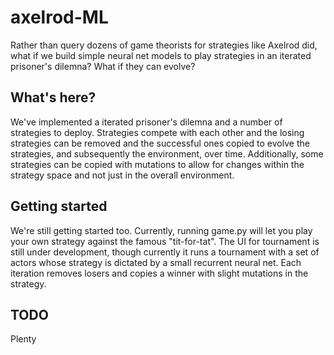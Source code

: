 # axelrod-ML
Rather than query dozens of game theorists for strategies like Axelrod did, what if we build simple neural net models to play strategies in an iterated prisoner's dilemna? What if they can evolve?

## What's here?
We've implemented a iterated prisoner's dilemna and a number of strategies to deploy. Strategies compete with each other and the losing strategies can be removed and the successful ones copied to evolve the strategies, and subsequently the environment, over time. Additionally, some strategies can be copied with mutations to allow for changes within the strategy space and not just in the overall environment.

## Getting started
We're still getting started too. Currently, running game.py will let you play your own strategy against the famous "tit-for-tat". The UI for tournament is still under development, though currently it runs a tournament with a set of actors whose strategy is dictated by a small recurrent neural net. Each iteration removes losers and copies a winner with slight mutations in the strategy.

## TODO
Plenty
